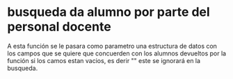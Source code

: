 # busqueda da alumno por parte del personal docente

A esta función se le pasara como parametro una estructura de datos con los campos que se quiere que concuerden con los alumnos devueltos por la función si los camos estan vacios, es derir "" este se ignorará en la busqueda.
